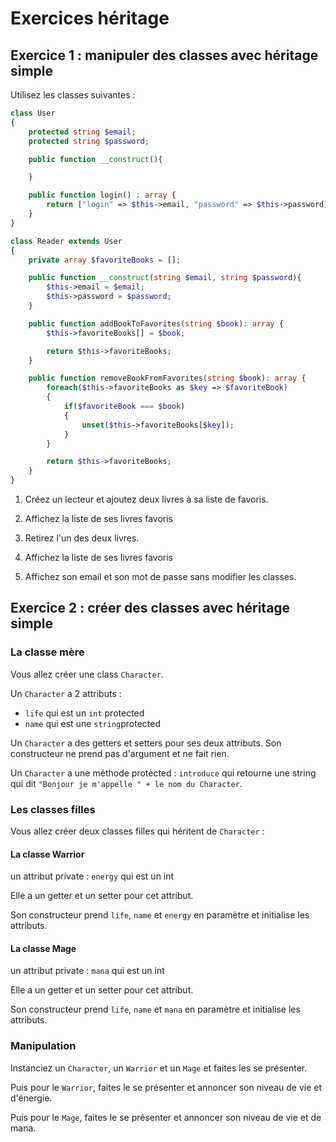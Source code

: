 # Exercices héritage

## Exercice 1 : manipuler des classes avec héritage simple

Utilisez les classes suivantes : 

```php
class User 
{
    protected string $email;
    protected string $password;

    public function __construct(){

    }

    public function login() : array {
    	return ["login" => $this->email, "password" => $this->password];
    }
}
```

```php
class Reader extends User
{
    private array $favoriteBooks = [];

    public function __construct(string $email, string $password){
    	$this->email = $email;
    	$this->password = $password;
    }

    public function addBookToFavorites(string $book): array {
    	$this->favoriteBooks[] = $book;

    	return $this->favoriteBooks;
    }

    public function removeBookFromFavorites(string $book): array {
    	foreach($this->favoriteBooks as $key => $favoriteBook)
    	{
    		if($favoriteBook === $book)
    		{
    			unset($this->favoriteBooks[$key]);
    		}
    	}

    	return $this->favoriteBooks;
    }  
}
```

1. Créez un lecteur et ajoutez deux livres à sa liste de favoris. 

2. Affichez la liste de ses livres favoris

3. Retirez l'un des deux livres.

4. Affichez la liste de ses livres favoris

5. Affichez son email et son mot de passe sans modifier les classes.


## Exercice 2 : créer des classes avec héritage simple

### La classe mère 

Vous allez créer une class `Character`. 

Un `Character` a 2 attributs :

- `life` qui est un `int` protected
- `name` qui est une `string`protected

Un `Character` a des getters et setters pour ses deux attributs. Son constructeur ne prend pas d'argument et ne fait rien.

Un `Character` a une méthode protected : `introduce` qui retourne une string qui dit `"Bonjour je m'appelle " + le nom du Character`.

### Les classes filles

Vous allez créer deux classes filles qui héritent de `Character` :

#### La classe Warrior

un attribut private : `energy` qui est un int

Elle a un getter et un setter pour cet attribut.

Son constructeur prend `life`, `name` et `energy` en paramètre et initialise les attributs.

#### La classe Mage

un attribut private : `mana` qui est un int

Elle a un getter et un setter pour cet attribut.

Son constructeur prend `life`, `name` et `mana` en paramètre et initialise les attributs.

### Manipulation

Instanciez un `Character`, un `Warrior` et un `Mage` et faites les se présenter.

Puis pour le `Warrior`, faites le se présenter et annoncer son niveau de vie et d'énergie.

Puis pour le `Mage`, faites le se présenter et annoncer son niveau de vie et de mana.







